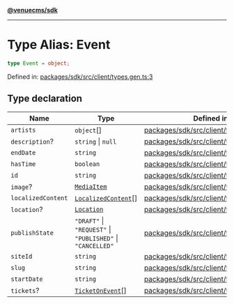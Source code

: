 [**@venuecms/sdk**](../Index.md)

***

# Type Alias: Event

```ts
type Event = object;
```

Defined in: [packages/sdk/src/client/types.gen.ts:3](https://github.com/venuecms/sdk/blob/00916d9de8c08ea7e3c8bf71381675389f602827/packages/sdk/src/client/types.gen.ts#L3)

## Type declaration

| Name | Type | Defined in |
| ------ | ------ | ------ |
| <a id="artists"></a> `artists` | `object`[] | [packages/sdk/src/client/types.gen.ts:14](https://github.com/venuecms/sdk/blob/00916d9de8c08ea7e3c8bf71381675389f602827/packages/sdk/src/client/types.gen.ts#L14) |
| <a id="description"></a> `description`? | `string` \| `null` | [packages/sdk/src/client/types.gen.ts:6](https://github.com/venuecms/sdk/blob/00916d9de8c08ea7e3c8bf71381675389f602827/packages/sdk/src/client/types.gen.ts#L6) |
| <a id="enddate"></a> `endDate` | `string` | [packages/sdk/src/client/types.gen.ts:10](https://github.com/venuecms/sdk/blob/00916d9de8c08ea7e3c8bf71381675389f602827/packages/sdk/src/client/types.gen.ts#L10) |
| <a id="hastime"></a> `hasTime` | `boolean` | [packages/sdk/src/client/types.gen.ts:11](https://github.com/venuecms/sdk/blob/00916d9de8c08ea7e3c8bf71381675389f602827/packages/sdk/src/client/types.gen.ts#L11) |
| <a id="id"></a> `id` | `string` | [packages/sdk/src/client/types.gen.ts:4](https://github.com/venuecms/sdk/blob/00916d9de8c08ea7e3c8bf71381675389f602827/packages/sdk/src/client/types.gen.ts#L4) |
| <a id="image"></a> `image`? | [`MediaItem`](MediaItem.md) | [packages/sdk/src/client/types.gen.ts:8](https://github.com/venuecms/sdk/blob/00916d9de8c08ea7e3c8bf71381675389f602827/packages/sdk/src/client/types.gen.ts#L8) |
| <a id="localizedcontent"></a> `localizedContent` | [`LocalizedContent`](LocalizedContent.md)[] | [packages/sdk/src/client/types.gen.ts:18](https://github.com/venuecms/sdk/blob/00916d9de8c08ea7e3c8bf71381675389f602827/packages/sdk/src/client/types.gen.ts#L18) |
| <a id="location"></a> `location`? | [`Location`](Location.md) | [packages/sdk/src/client/types.gen.ts:13](https://github.com/venuecms/sdk/blob/00916d9de8c08ea7e3c8bf71381675389f602827/packages/sdk/src/client/types.gen.ts#L13) |
| <a id="publishstate"></a> `publishState` | `"DRAFT"` \| `"REQUEST"` \| `"PUBLISHED"` \| `"CANCELLED"` | [packages/sdk/src/client/types.gen.ts:12](https://github.com/venuecms/sdk/blob/00916d9de8c08ea7e3c8bf71381675389f602827/packages/sdk/src/client/types.gen.ts#L12) |
| <a id="siteid"></a> `siteId` | `string` | [packages/sdk/src/client/types.gen.ts:5](https://github.com/venuecms/sdk/blob/00916d9de8c08ea7e3c8bf71381675389f602827/packages/sdk/src/client/types.gen.ts#L5) |
| <a id="slug"></a> `slug` | `string` | [packages/sdk/src/client/types.gen.ts:7](https://github.com/venuecms/sdk/blob/00916d9de8c08ea7e3c8bf71381675389f602827/packages/sdk/src/client/types.gen.ts#L7) |
| <a id="startdate"></a> `startDate` | `string` | [packages/sdk/src/client/types.gen.ts:9](https://github.com/venuecms/sdk/blob/00916d9de8c08ea7e3c8bf71381675389f602827/packages/sdk/src/client/types.gen.ts#L9) |
| <a id="tickets"></a> `tickets`? | [`TicketOnEvent`](TicketOnEvent.md)[] | [packages/sdk/src/client/types.gen.ts:17](https://github.com/venuecms/sdk/blob/00916d9de8c08ea7e3c8bf71381675389f602827/packages/sdk/src/client/types.gen.ts#L17) |
